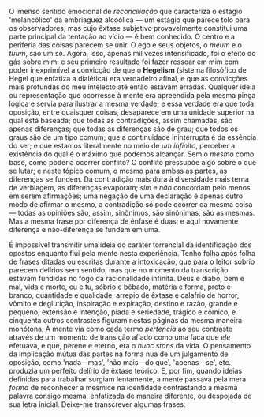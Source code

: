 O imenso sentido emocional de _reconciliação_ que caracteriza o estágio 'melancólico' da embriaguez alcoólica — um estágio que parece tolo para os observadores, mas cujo êxtase subjetivo provavelmente constitui uma parte principal da tentação ao vício — é bem conhecido. O centro e a periferia das coisas parecem se unir. O ego e seus objetos, o _meum_ e o _tuum_, são um só. Agora, isso, apenas mil vezes intensificado, foi o efeito do gás sobre mim: e seu primeiro resultado foi fazer ressoar em mim com poder inexprimível a convicção de que o **Hegelism** (sistema filosófico de Hegel que enfatiza a dialética) era verdadeiro afinal, e que as convicções mais profundas do meu intelecto até então estavam erradas. Qualquer ideia ou representação que ocorresse à mente era apreendida pela mesma pinça lógica e servia para ilustrar a mesma verdade; e essa verdade era que toda oposição, entre quaisquer coisas, desaparece em uma unidade superior na qual está baseada; que todas as contradições, assim chamadas, são apenas diferenças; que todas as diferenças são de grau; que todos os graus são de um tipo comum; que a continuidade ininterrupta é da essência do ser; e que estamos literalmente no meio de _um infinito_, perceber a existência do qual é o máximo que podemos alcançar. Sem o _mesmo_ como base, como poderia ocorrer conflito? O conflito pressupõe algo sobre o que se lutar; e neste tópico comum, o mesmo para ambas as partes, as diferenças se fundem. Da contradição mais dura à diversidade mais terna de verbiagem, as diferenças evaporam; _sim_ e _não_ concordam pelo menos em serem afirmações; uma negação de uma declaração é apenas outro modo de afirmar o mesmo, a contradição só pode ocorrer da mesma coisa — todas as opiniões são, assim, sinônimos, são sinônimas, são as mesmas. Mas a mesma frase por diferença de ênfase é duas; e aqui novamente diferença e não-diferença se fundem em uma.

É impossível transmitir uma ideia do caráter torrencial da identificação dos opostos enquanto flui pela mente nesta experiência. Tenho folha após folha de frases ditadas ou escritas durante a intoxicação, que para o leitor sóbrio parecem delírios sem sentido, mas que no momento da transcrição estavam fundidas no fogo da racionalidade infinita. Deus e diabo, bem e mal, vida e morte, eu e tu, sóbrio e bêbado, matéria e forma, preto e branco, quantidade e qualidade, arrepio de êxtase e calafrio de horror, vômito e deglutição, inspiração e expiração, destino e razão, grande e pequeno, extensão e intenção, piada e seriedade, trágico e cômico, e cinquenta outros contrastes figuram nestas páginas da mesma maneira monótona. A mente via como cada termo _pertencia_ ao seu contraste através de um momento de transição afiado como uma faca que _ele_ efetuava, e que, perene e eterno, era o _nunc stans_ da vida. O pensamento da implicação mútua das partes na forma nua de um julgamento de oposição, como 'nada—mas', 'não mais—do que', 'apenas—se', etc., produzia um perfeito delírio de êxtase teórico. E, por fim, quando ideias definidas para trabalhar surgiam lentamente, a mente passava pela mera _forma_ de reconhecer a mesmice na identidade contrastando a mesma palavra consigo mesma, enfatizada de maneira diferente, ou despojada de sua letra inicial. Deixe-me transcrever algumas frases: